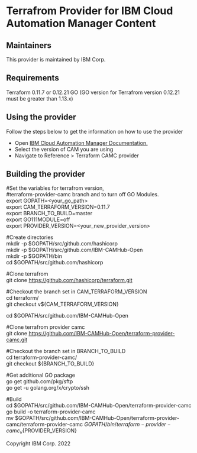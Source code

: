 # Terrafrom Provider for IBM Cloud Automation Manager Content

## Maintainers

This provider is maintained by IBM Corp. 

## Requirements

Terraform 0.11.7 or 0.12.21
GO (GO version for Terrafrom version 0.12.21 must be greater than 1.13.x)

## Using the provider

Follow the steps below to get the information on how to use the provider

* Open [IBM Cloud Automation Manager Documentation.](https://www.ibm.com/support/knowledgecenter/en/SS2L37/product_welcome_cloud_automation_manager.html)
* Select the version of CAM you are using 
* Navigate to  Reference > Terraform CAMC provider

## Building the provider

  #Set the variables for terrafrom version,   
  #terraform-provider-camc branch and to turn off GO Modules.  
  export GOPATH=<your_go_path>  
  export CAM_TERRAFORM_VERSION=0.11.7    
  export BRANCH_TO_BUILD=master  
  export GO111MODULE=off  
  export PROVIDER_VERSION=<your_new_provider_version>
  
  #Create directories  
  mkdir -p $GOPATH/src/github.com/hashicorp  
  mkdir -p $GOPATH/src/github.com/IBM-CAMHub-Open  
  mkdir -p $GOPATH/bin  
  cd $GOPATH/src/github.com/hashicorp  
  
  #Clone terrafrom  
  git clone https://github.com/hashicorp/terraform.git
  
  #Checkout the branch set in CAM_TERRAFORM_VERSION  
  cd terraform/  
  git checkout v${CAM_TERRAFORM_VERSION}  
  
  cd $GOPATH/src/github.com/IBM-CAMHub-Open
  
  #Clone terrafrom provider camc  
  git clone https://github.com/IBM-CAMHub-Open/terraform-provider-camc.git  
  
  #Checkout the branch set in BRANCH_TO_BUILD  
  cd terraform-provider-camc/   
  git checkout ${BRANCH_TO_BUILD}  
  
  #Get additional GO package  
  go get github.com/pkg/sftp  
  go get -u golang.org/x/crypto/ssh  
  
  #Build  
  cd $GOPATH/src/github.com/IBM-CAMHub-Open/terraform-provider-camc  
  go build -o terraform-provider-camc  
  mv $GOPATH/src/github.com/IBM-CAMHub-Open/terraform-provider-camc/terraform-provider-camc $GOPATH/bin/terraform-provider-camc_v${PROVIDER_VERSION}


Copyright IBM Corp. 2022




